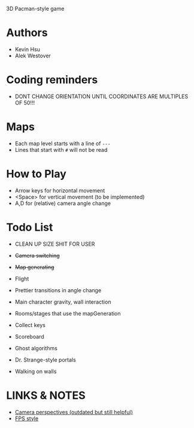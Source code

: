 3D Pacman-style game

# Authors
* Kevin Hsu
* Alek Westover

# Coding reminders
* DONT CHANGE ORIENTATION UNTIL COORDINATES ARE MULTIPLES OF 50!!!

# Maps
* Each map level starts with a line of `---`
* Lines that start with `#` will not be read

# How to Play
* Arrow keys for horizontal movement
* \<Space> for vertical movement (to be implemented)
* A,D for (relative) camera angle change 

# Todo List
* CLEAN UP SIZE SHIT FOR USER
* ~~Camera switching~~
* ~~Map generating~~
* Flight
* Prettier transitions in angle change
* Main character gravity, wall interaction
* Rooms/stages that use the mapGeneration

* Collect keys
* Scoreboard
* Ghost algorithms
* Dr. Strange-style portals
* Walking on walls

# LINKS & NOTES
* [Camera perspectives (outdated but still helpful)](https://processing.org/reference/camera_.html)
* [FPS style](https://gamedev.stackexchange.com/questions/68008/processing-implement-a-first-person-camera)

